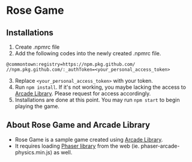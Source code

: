 # Rose Game

## Installations
1. Create .npmrc file
2. Add the following codes into the newly created .npmrc file.
```
@commontown:registry=https://npm.pkg.github.com/
//npm.pkg.github.com/:_authToken=<your_personal_access_token>
```
3. Replace `<your_personal_access_token>` with your token. 
4. Run `npm install`. If it's not working, you maybe lacking the access to [Arcade Library](https://github.com/commontown/arcade-library). Please request for access accordingly.
5. Installations are done at this point. You may run `npm start` to begin playing the game.

## About Rose Game and Arcade Library
* Rose Game is a sample game created using [Arcade Library](https://github.com/commontown/arcade-library).
* It requires loading [Phaser library](https://phaser.io/) from the web (ie. phaser-arcade-physics.min.js) as well.
